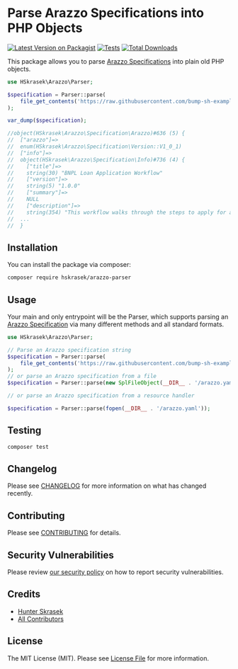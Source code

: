 # Parse Arazzo Specifications into PHP Objects

[![Latest Version on Packagist](https://img.shields.io/packagist/v/hskrasek/arazzo-parser.svg?style=flat-square)](https://packagist.org/packages/hskrasek/arazzo-parser)
[![Tests](https://img.shields.io/github/actions/workflow/status/hskrasek/arazzo-parser/run-tests.yml?branch=main&label=tests&style=flat-square)](https://github.com/hskrasek/arazzo-parser/actions/workflows/run-tests.yml)
[![Total Downloads](https://img.shields.io/packagist/dt/hskrasek/arazzo-parser.svg?style=flat-square)](https://packagist.org/packages/hskrasek/arazzo-parser)

This package allows you to parse [Arazzo Specifications][1] into plain old PHP objects.

```php
use HSkrasek\Arazzo\Parser;

$specification = Parser::parse(
    file_get_contents('https://raw.githubusercontent.com/bump-sh-examples/train-travel-api/a97f549346f8cb44ec8d5e9d08cfe57b8b09cd6e/arazzo.yaml')
);

var_dump($specification);

//object(HSkrasek\Arazzo\Specification\Arazzo)#636 (5) {
//  ["arazzo"]=>
//  enum(HSkrasek\Arazzo\Specification\Version::V1_0_1)
//  ["info"]=>
//  object(HSkrasek\Arazzo\Specification\Info)#736 (4) {
//    ["title"]=>
//    string(30) "BNPL Loan Application Workflow"
//    ["version"]=>
//    string(5) "1.0.0"
//    ["summary"]=>
//    NULL
//    ["description"]=>
//    string(354) "This workflow walks through the steps to apply for a BNPL loan at checkout, including checking product eligibility, retrieving terms and conditions, creating a customer record, initiating the loan transaction, customer authentication, and retrieving the finalized payment plan. It concludes by updating the order status once the transaction is complete."
//  ...
//  }
```

## Installation

You can install the package via composer:

```bash
composer require hskrasek/arazzo-parser
```

## Usage

Your main and only entrypoint will be the Parser, which supports parsing an [Arazzo Specification][1] via many different methods and all standard formats.
```php
use HSkrasek\Arazzo\Parser;

// Parse an Arazzo specification string
$specification = Parser::parse(
    file_get_contents('https://raw.githubusercontent.com/bump-sh-examples/train-travel-api/a97f549346f8cb44ec8d5e9d08cfe57b8b09cd6e/arazzo.yaml')
);
// or parse an Arazzo specification from a file
$specification = Parser::parse(new SplFileObject(__DIR__ . '/arazzo.yaml'));

// or parse an Arazzo specification from a resource handler

$specification = Parser::parse(fopen(__DIR__ . '/arazzo.yaml'));
```

## Testing

```bash
composer test
```

## Changelog

Please see [CHANGELOG](CHANGELOG.md) for more information on what has changed recently.

## Contributing

Please see [CONTRIBUTING](https://github.com/spatie/.github/blob/main/CONTRIBUTING.md) for details.

## Security Vulnerabilities

Please review [our security policy](../../security/policy) on how to report security vulnerabilities.

## Credits

- [Hunter Skrasek](https://github.com/hskrasek)
- [All Contributors](../../contributors)

## License

The MIT License (MIT). Please see [License File](LICENSE.md) for more information.

[1]: <https://spec.openapis.org/arazzo/latest.html> "Latest Arazzo Specification"
